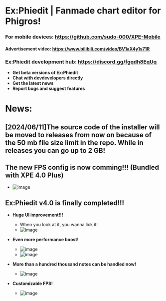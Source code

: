 # Ex:Phiedit  |  Fanmade chart editor for Phigros! 

### For mobile devices: https://github.com/sudo-000/XPE-Mobile

#### Advertisement video: https://www.bilibili.com/video/BV1aX4y1s71R

### Ex:Phiedit development hub: https://discord.gg/fgqdh8EqUq 
- **Get beta versions of Ex:Phiedit**
- **Chat with devdevelopers directly**
- **Get the latest news**
- **Report bugs and suggest features**

# 
# 
# News: 

## [2024/06/11]The source code of the installer will be moved to releases from now on because of the 50 mb file size limit in the repo. While in releases you can go up to 2 GB! 

## The new FPS config is now comming!!! (Bundled with XPE 4.0 Plus)
- ![image](https://github.com/sudo-000/Ex-Phiedit/assets/107282563/4bb55063-a87a-4162-8297-14239248bf28)

## Ex:Phiedit v4.0 is finally completed!!! 

- **Huge UI improvement!!!**
  - When you look at it, you wanna lick it! 
  - ![image](https://github.com/sudo-000/Ex-Phiedit/assets/107282563/2066b72a-ee58-448a-9f3a-9ad656983bae)

- **Even more performance boost!**
  - ![image](https://github.com/sudo-000/Ex-Phiedit/assets/107282563/330695b3-405d-405c-a57c-156df410a6e3)
  - ![image](https://github.com/sudo-000/Ex-Phiedit/assets/107282563/76df8090-eadb-47de-aadf-ea1f9b8d21d6)

- **More than a hundred thousand notes can be handled now!**
  - ![image](https://github.com/sudo-000/Ex-Phiedit/assets/107282563/62467f3a-6fb1-487b-b89b-fecaa281caf5)

- **Customizable FPS!**
  - ![image](https://github.com/sudo-000/Ex-Phiedit/assets/107282563/6d27737f-8e39-4da0-97b3-183fd5354785)
